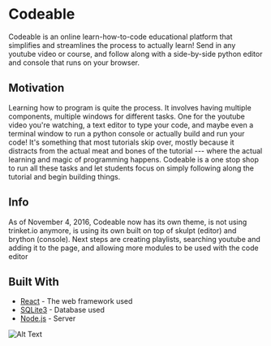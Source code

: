 # Codeable

Codeable is an online learn-how-to-code educational platform that simplifies and streamlines the process to actually learn! Send in any youtube video or course, and follow along with a side-by-side python editor and console that runs on your browser.

## Motivation

Learning how to program is quite the process. It involves having multiple components, multiple windows for different tasks. One for the youtube video you're watching, a text editor to type your code, and maybe even a terminal window to run a python console or actually build and run your code! It's something that most tutorials skip over, mostly because it distracts from the actual meat and bones of the tutorial --- where the actual learning and magic of programming happens. Codeable is a one stop shop to run all these tasks and let students focus on simply following along the tutorial and begin building things.

## Info
As of November 4, 2016, Codeable now has its own theme, is not using trinket.io anymore, is using its own built on top of skulpt (editor) and brython (console). Next steps are creating playlists, searching youtube and adding it to the page, and allowing more modules to be used with the code editor 


## Built With

* [React](https://facebook.github.io/react/) - The web framework used
* [SQLite3](https://sqlite.org/) - Database used
* [Node.js](https://nodejs.org/en/) - Server

![Alt Text](http://g.recordit.co/gZ7cmnX7jM.gif)

